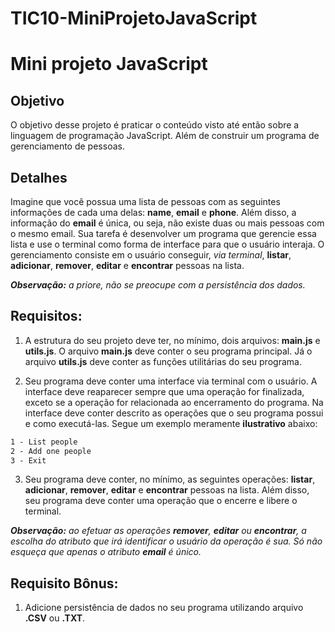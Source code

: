 # TIC10-MiniProjetoJavaScript

# Mini projeto JavaScript

## Objetivo
O objetivo desse projeto é praticar o conteúdo visto até então sobre a linguagem de programação JavaScript. Além de construir um programa de gerenciamento de pessoas.

## Detalhes
Imagine que você possua uma lista de pessoas com as seguintes informações de cada uma delas: **name**, **email** e **phone**. Além disso, a informação do **email** é única, ou seja, não existe duas ou mais pessoas com o mesmo email. Sua tarefa é desenvolver um programa que gerencie essa lista e use o terminal como forma de interface para que o usuário interaja. O gerenciamento consiste em o usuário conseguir, *via terminal*, **listar**, **adicionar**, **remover**, **editar** e **encontrar** pessoas na lista.

***Observação:** a priore, não se preocupe com a persistência dos dados.*

## Requisitos:
1. A estrutura do seu projeto deve ter, no mínimo, dois arquivos: **main.js** e **utils.js**. O arquivo **main.js** deve conter o seu programa principal. Já o arquivo **utils.js** deve conter as funções utilitárias do seu programa.

2. Seu programa deve conter uma interface via terminal com o usuário. A interface deve reaparecer sempre que uma operação for finalizada, exceto se a operação for relacionada ao encerramento do programa. Na interface deve conter descrito as operações que o seu programa possui e como executá-las. Segue um exemplo meramente **ilustrativo** abaixo:
```cmd
1 - List people
2 - Add one people
3 - Exit
```

3. Seu programa deve conter, no mínimo, as seguintes operações: **listar**, **adicionar**, **remover**, **editar** e **encontrar** pessoas na lista. Além disso, seu programa deve conter uma operação que o encerre e libere o terminal.

***Observação:** ao efetuar as operações **remover**, **editar** ou **encontrar**, a escolha do atributo que irá identificar o usuário da operação é sua. Só não esqueça que apenas o atributo **email** é único.*

## Requisito Bônus:
1. Adicione persistência de dados no seu programa utilizando arquivo **.CSV** ou **.TXT**.